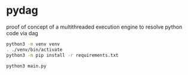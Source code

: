 # pydag
proof of concept of a multithreaded execution engine to resolve python code via dag

```bash
python3 -m venv venv
. ./venv/bin/activate
python3 -m pip install -r requirements.txt
```

```bash
python3 main.py
```